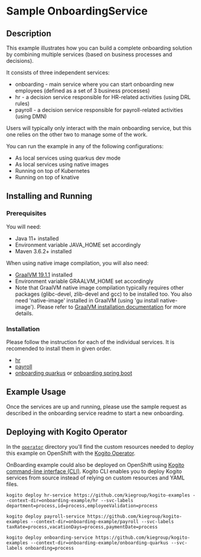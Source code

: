 # Sample OnboardingService

## Description

This example illustrates how you can build a complete onboarding solution by combining multiple services (based on business processes and decisions).

It consists of three independent services:

* onboarding - main service where you can start onboarding new employees (defined as a set of 3 business processes)
* hr - a decision service responsible for HR-related activities (using DRL rules)
* payroll - a decision service responsible for payroll-related activities (using DMN)

Users will typically only interact with the main onboarding service, but this one relies on the other two to manage some of the work.

You can run the example in any of the following configurations:
* As local services using quarkus dev mode
* As local services using native images
* Running on top of Kubernetes
* Running on top of knative

## Installing and Running

### Prerequisites

You will need:
  - Java 11+ installed
  - Environment variable JAVA_HOME set accordingly
  - Maven 3.6.2+ installed

When using native image compilation, you will also need:
  - [GraalVM 19.1.1](https://github.com/oracle/graal/releases/tag/vm-19.1.1) installed
  - Environment variable GRAALVM_HOME set accordingly
  - Note that GraalVM native image compilation typically requires other packages (glibc-devel, zlib-devel and gcc) to be installed too.  You also need 'native-image' installed in GraalVM (using 'gu install native-image'). Please refer to [GraalVM installation documentation](https://www.graalvm.org/docs/reference-manual/aot-compilation/#prerequisites) for more details.

### Installation

Please follow the instruction for each of the individual services. It is recomended to install them in given order.

* [hr](hr/README.md)
* [payroll](payroll/README.md)
* [onboarding quarkus](onboarding-quarkus/README.md) or [onboarding spring boot](onboarding-springboot/README.md)

## Example Usage

Once the services are up and running, please use the sample request as described in the onboarding service readme to start a new onboarding.

## Deploying with Kogito Operator

In the [`operator`](operator) directory you'll find the custom resources needed to deploy this example on OpenShift with the [Kogito Operator](https://docs.jboss.org/kogito/release/latest/html_single/#chap_kogito-deploying-on-openshift).

OnBoarding example could also be deployed on OpenShift using [Kogito command-line interface (CLI)](https://docs.jboss.org/kogito/release/latest/html_single/#con-kogito-operator-and-cli_kogito-deploying-on-openshift). Kogito CLI enables you to deploy Kogito services from source instead of relying on custom resources and YAML files.
```shell script
kogito deploy hr-service https://github.com/kiegroup/kogito-examples --context-dir=onboarding-example/hr --svc-labels department=process,id=process,employeeValidation=process

kogito deploy payroll-service https://github.com/kiegroup/kogito-examples --context-dir=onboarding-example/payroll --svc-labels taxRate=process,vacationDays=process,paymentDate=process 

kogito deploy onboarding-service https://github.com/kiegroup/kogito-examples --context-dir=onboarding-example/onboarding-quarkus --svc-labels onboarding=process
```